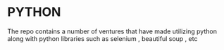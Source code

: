 # PYTHON
The repo contains a number of ventures that have made utilizing python along with python libraries such as selenium , beautiful soup , etc
